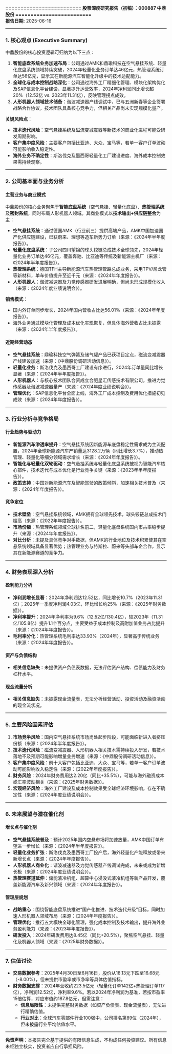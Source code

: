 

**========================= 股票深度研究报告（初稿）：000887 中鼎股份 =========================**  
**报告日期:** 2025-06-16  

---

### **1. 核心观点 (Executive Summary)**  
中鼎股份的核心投资逻辑可归纳为以下三点：  
1. **智能底盘系统业务加速布局**：公司通过AMK和鼎瑜科技在空气悬挂系统、轻量化底盘系统领域持续突破，2024年轻量化业务订单达46亿元，热管理系统订单达56亿元，显示其在新能源汽车智能化升级中的技术适配能力。  
2. **全球化与成本控制战略深化**：公司通过海外工厂精细化管理、模块化架构优化及SAP信息化平台建设，显著提升运营效率，2024年净利润同比增长超20%（12.52亿 vs. 2023年11.31亿），反映管理拐点成效。  
3. **人形机器人领域技术储备**：谐波减速器产线调试中，已与五洲新春等企业签署战略合作协议，技术团队具备核心竞争力，但相关产品尚未实现规模化量产。  

**关键风险点**：  
- **技术迭代风险**：空气悬挂系统及磁流变减震器等新技术的商业化进程可能受研发周期影响。  
- **客户集中度风险**：主要客户包括比亚迪、大众、宝马等，若单一客户订单波动可能影响收入稳定性。  
- **海外业务不确定性**：斯洛伐克及墨西哥轻量化工厂建设进度、海外成本控制效果需持续观察。  

---

### **2. 公司基本面与业务分析**  
#### **主营业务与商业模式**  
中鼎股份的核心业务聚焦于**智能底盘系统**（空气悬挂、轻量化底盘）、**热管理系统**及**密封系统**，同时布局人形机器人领域。其商业模式以**技术输出+供应链整合**为主：  
- **空气悬挂系统**：通过德国AMK（行业前三）提供高端产品，AMK中国加速国产化供应链建设，已获蔚来、理想等造车新势力订单（来源：《2024年半年度报告》）。  
- **轻量化底盘系统**：子公司四川望锦的球头铰链总成技术全球领先，2024年轻量化业务订单达46亿元，覆盖奔驰、比亚迪等传统及新能源主机厂（来源：《2024年半年度报告》）。  
- **热管理系统**：德国TFH主导新能源汽车热管理管路总成业务，采用TPV/尼龙管等新材料，单车价值提升至近千元（来源：《2024年年度报告》）。  
- **人形机器人**：谐波减速器及力觉传感器研发进展明确，但尚未形成规模化收入（来源：《2024年度业绩说明会》）。  

**销售模式**：  
- 国内外订单同步增长，2024年国内营收占比达56.01%（来源：《2024年年度报告》）。  
- 海外业务通过模块化管理及成本优化实现恢复，但具体海外营收占比未披露（来源：《2024年半年度报告》）。  

#### **近期经营动态**  
- **空气悬挂系统**：鼎瑜科技空气弹簧及储气罐产品已获项目定点，磁流变减震器产线建设加速（来源：《中鼎股份调研活动信息》）。  
- **轻量化业务**：斯洛伐克及墨西哥工厂建设有序进行，2024年订单量同比增长显著（来源：《2024年半年度报告》）。  
- **人形机器人**：与核心技术团队合资成立合肥星汇传感技术有限公司，推进力觉传感器及谐波减速器量产（来源：《2024年度业绩说明会》）。  
- **管理优化**：SAP信息化平台全面上线，海外工厂成本控制及费用优化措施初见成效（来源：《2024年年度报告》）。  

---

### **3. 行业分析与竞争格局**  
#### **行业趋势与驱动力**  
- **新能源汽车渗透率提升**：空气悬挂系统因新能源车底盘稳定性需求成为主流配置，2024年全球新能源汽车产销量达3128.2万辆（同比增长3.7%），推动热管理、轻量化等细分领域需求增长（来源：《2024年年度报告》）。  
- **智能化与轻量化双轮驱动**：空气悬挂系统与轻量化底盘系统被视为智能汽车核心部件，技术迭代与成本优化是行业竞争关键（来源：《2023年半年度报告》）。  
- **政策支持**：中国对新能源汽车及智能驾驶的政策倾斜，加速相关技术普及（来源：《2024年年度报告》）。  

#### **竞争定位**  
- **技术壁垒**：空气悬挂系统领域，AMK拥有全球领先技术，球头铰链总成技术门槛高（来源：《2022年年度报告》）。  
- **市场份额**：热管理系统领域全球排名前二，轻量化底盘系统国内市占率稳步提升（来源：《2024年年度报告》）。  
- **对比分析**：未提及具体竞争对手数据，但AMK的行业地位及技术积累使其在空悬系统领域具备显著优势；热管理业务与特斯拉、蔚来等头部车企合作，显示其在新能源赛道的竞争力。  

---

### **4. 财务表现深入分析**  
#### **盈利能力分析**  
- **净利润增长显著**：2024年净利润达12.52亿，同比增长10.7%（2023年11.31亿）；2025年一季度净利润4.03亿，环比增长约25%（来源：《2025年财务数据》）。  
- **净利率提升**：2024年净利率为9.6%（12.52亿/130.4亿），较2023年（11.31亿/105.8亿）提升1.1个百分点，主要受益于成本控制及高附加值业务占比提升（来源：《2024年年度报告》）。  
- **毛利率分化**：热管理系统毛利率达33.93%（2024年），显著高于传统业务（来源：《2024年年度报告》）。  

#### **资产与负债结构**  
- **相关信息缺失**：未提供资产负债表数据，无法评估资产结构、偿债能力及财务杠杆水平。  

#### **现金流量分析**  
- **相关信息缺失**：未披露现金流量表，无法分析经营活动、投资活动及融资活动的现金流状况。  

---

### **5. 主要风险因素评估**  
1. **市场竞争风险**：国内空气悬挂系统市场尚处起步阶段，可能面临新进入者挤压份额（来源：《2024年半年度报告》）。  
2. **技术迭代风险**：磁流变减震器、人形机器人相关技术需持续投入研发，若技术落地不及预期可能影响增量业务增速（来源：《中鼎股份调研活动信息》）。  
3. **客户集中度风险**：前十大客户包括比亚迪、大众、宝马等，若单一客户订单波动可能影响收入稳定性（来源：《2022年年度报告》）。  
4. **财务风险**：2024年财务费用达2.20亿（同比+35.5%），可能与海外融资成本或汇率波动相关（来源：《2025年财务数据》）。  
5. **宏观经济风险**：海外工厂建设及成本控制效果受全球经济环境影响，存在不确定性（来源：《2024年度业绩说明会》）。  

---

### **6. 未来展望与潜在催化剂**  
#### **增长点与催化剂**  
- **空气悬挂系统普及**：预计2025年国内空悬市场将加速放量，AMK中国订单有望进一步增长（来源：《2024年半年度报告》）。  
- **轻量化业务扩张**：斯洛伐克及墨西哥工厂投产后，海外轻量化产能释放或带来新增长点（来源：《2024年年度报告》）。  
- **人形机器人商业化**：谐波减速器及力觉传感器产线调试完成，未来或成为新增长极（来源：《2024年度业绩说明会》）。  
- **热管理赛道延伸**：储能液冷机组、超算中心浸没式液冷机组等新产品开发，覆盖新能源汽车及新兴领域（来源：《2024年年度报告》）。  

#### **管理层规划**  
- **战略重心**：围绕智能底盘系统推进“国产化推进、技术迭代升级”目标，同时加速人形机器人领域布局（来源：《2024年年度报告》）。  
- **管理优化**：推行五大模块全球化管理，强化成本控制及技术输出，提升海外业务盈利能力（来源：《2023年年度报告》）。  
- **研发投入**：2024年研发费用达8.45亿（同比+20.5%），聚焦空气悬挂、轻量化及机器人领域（来源：《2025年财务数据》）。  

---

### **7. 估值讨论**  
- **交易数据参考**：2025年4月30日至6月16日，股价从18.13元下跌至16.68元（-8.00%），但未提供市盈率或市净率等具体估值指标。  
- **财务数据支撑**：2024年营收约223.5亿元（轻量化订单142亿+热管理订单117亿），净利润12.52亿，净利率9.6%。若以2024年净利润为基准，若按市盈率15倍估算，对应市值约187.8亿元，但需注意：  
  - **信息局限性**：未提供完整财务数据（如资产负债表、现金流量表），无法进行精确估值。  
  - **行业对比**：全球汽车零部件行业100强中，公司排名第89位（2024年），但未披露行业平均估值水平。  

---

**免责声明**：本报告完全基于提供的有限信息生成，不构成任何投资建议。所有信息未经独立核实，投资者应自行承担风险。